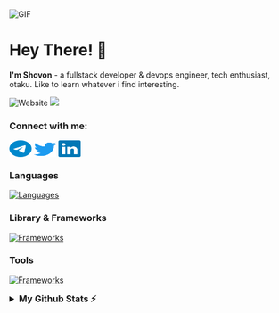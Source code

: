 
<img alt="GIF" align="center" src="https://media.giphy.com/media/d5fMI9ftgQiGzoZoB9/giphy.gif">

# Hey There! 👋
**I'm Shovon** - a fullstack developer & devops engineer, tech enthusiast, otaku. Like to learn whatever i find interesting.

![Website](https://img.shields.io/website?url=https%3A%2F%2Fshovon.me&label=shovon.me) ![](https://komarev.com/ghpvc/?username=ajshovon) 

<a href="https://hit.yhype.me/github/profile?user_id=61104583" style="display: none"></a>

<h3 align="left">Connect with me:</h3>

<p align="left">

<a href="https://redirect.shovon.me/telegram" target="blank"><img align="center" src="https://raw.githubusercontent.com/CLorant/readme-social-icons/refs/heads/main/large/filled/telegram.svg" alt="ajshovon" height="30" width="40" /></a>
<a href="https://redirect.shovon.me/twitter" target="blank"><img align="center" src="https://raw.githubusercontent.com/CLorant/readme-social-icons/refs/heads/main/large/filled/twitter.svg" alt="ajshovon" height="30" width="40" /></a>
<a href="https://redirect.shovon.me/linkedin" target="blank"><img align="center" src="https://raw.githubusercontent.com/CLorant/readme-social-icons/refs/heads/main/large/filled/linkedin.svg" alt="ajshovon" height="30" width="40" /></a>
</p>

<h3 align="left">Languages</h3>

[![Languages](https://skillicons.dev/icons?i=js,ts,c,cpp,python)](https://shovon.me)

<h3 align="left">Library & Frameworks</h3>

[![Frameworks](https://skillicons.dev/icons?i=react,nextjs,expressjs,nestjs,tailwind,bootstrap)](https://shovon.me)

<h3 align="left">Tools</h3>

[![Frameworks](https://skillicons.dev/icons?i=git,github,linux,docker,kubernetes,ansible,postman)](https://shovon.me)

<details>

<summary style="font-size: 16px; font-weight: bold; margin-bottom: 18px;">My Github Stats ⚡</summary>

<a href="https://git.io/streak-stats"><img src="https://streak-stats.demolab.com?user=ajshovon&theme=tokyonight&hide_border=true&border_radius=5&date_format=j%20M%5B%20Y%5D" alt="GitHub Streak" /></a>

<p><img align="center" src="https://github-stats.shovon.me/api?username=ajshovon&show_icons=true&locale=en&theme=tokyonight&hide_border=true" alt="ajshovon's github stats" /></p>


<p><img align="center" src="https://github-readme-stats-eight-theta.vercel.app/api/top-langs/?username=ajshovon&layout=compact&langs_count=8&theme=tokyonight&hide_border=true&count_private=true" alt="ajshovon" /></p>

</details>
